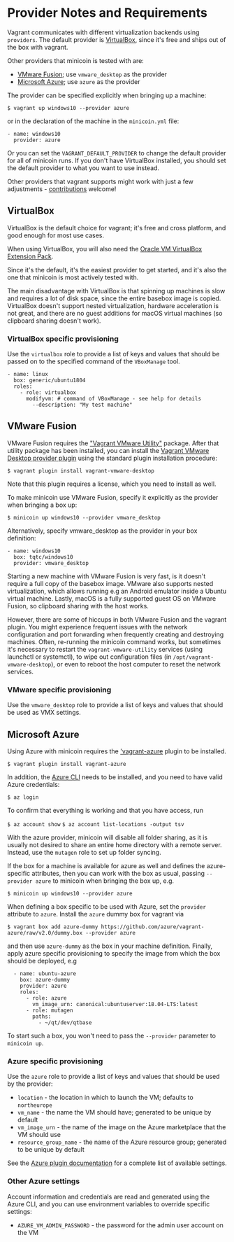 # Provider Notes and Requirements

Vagrant communicates with different virtualization backends using `providers`.
The default provider is [VirtualBox](https://virtualbox.org), since it's free
and ships out of the box with vagrant.

Other providers that minicoin is tested with are:

* [VMware Fusion](https://www.vmware.com/products/fusion.html); use `vmware_desktop`
as the provider
* [Microsoft Azure](https://portal.azure.com); use `azure` as the provider

The provider can be specified explicitly when bringing up a machine:

`$ vagrant up windows10 --provider azure`

or in the declaration of the machine in the `minicoin.yml` file:

```
- name: windows10
  provider: azure
```

Or you can set the `VAGRANT_DEFAULT_PROVIDER` to change the default provider
for all of minicoin runs. If you don't have VirtualBox installed, you should
set the default provider to what you want to use instead.

Other providers that vagrant supports might work with just a few adjustments -
[contributions](contributing.md) welcome!

## VirtualBox

VirtualBox is the default choice for vagrant; it's free and cross platform,
and good enough for most use cases.

When using VirtualBox, you will also need the
[Oracle VM VirtualBox Extension Pack](https://www.virtualbox.org/wiki/Downloads).

Since it's the default, it's the easiest provider to get started, and it's
also the one that minicoin is most actively tested with.

The main disadvantage with VirtualBox is that spinning up machines is slow and
requires a lot of disk space, since the entire basebox image is copied. VirtualBox
doesn't support nested virtualization, hardware acceleration is not great, and
there are no guest additions for macOS virtual machines (so clipboard sharing
doesn't work).


### VirtualBox specific provisioning

Use the `virtualbox` role to provide a list of keys and values that
should be passed on to the specified command of the `VBoxManage` tool.

```
- name: linux
  box: generic/ubuntu1804
  roles:
    - role: virtualbox
      modifyvm: # command of VBoxManage - see help for details
        --description: "My test machine"
```

## VMware Fusion

VMware Fusion requires the ["Vagrant VMware Utility"](https://www.vagrantup.com/vmware/downloads.html)
package. After that utility package has been installed, you can install the
[Vagrant VMware Desktop provider plugin](https://www.vagrantup.com/docs/providers/vmware)
using the standard plugin installation procedure:

`$ vagrant plugin install vagrant-vmware-desktop`

Note that this plugin requires a license, which you need to install as well.

To make minicoin use VMware Fusion, specify it explicitly as the provider when
bringing a box up:

`$ minicoin up windows10 --provider vmware_desktop`

Alternatively, specify vmware_desktop as the provider in your box definition:

```
- name: windows10
  box: tqtc/windows10
  provider: vmware_desktop
```

Starting a new machine with VMware Fusion is very fast, is it doesn't require a full copy
of the basebox image. VMware also supports nested virtualization, which allows running
e.g an Android emulator inside a Ubuntu virtual machine. Lastly, macOS is a fully
supported guest OS on VMware Fusion, so clipboard sharing with the host works.

However, there are some of hiccups in both VMware Fusion and the vagrant plugin. You
might experience frequent issues with the network configuration and port forwarding when
frequently creating and destroying machines. Often, re-running the minicoin command works,
but sometimes it's necessary to restart the `vagrant-vmware-utility` services (using
launchctl or systemctl), to wipe out configuration files (in `/opt/vagrant-vmware-desktop`),
or even to reboot the host computer to reset the network services.

### VMware specific provisioning

Use the `vmware_desktop` role to provide a list of keys and values that
should be used as VMX settings.


## Microsoft Azure

Using Azure with minicoin requires the
['vagrant-azure](https://github.com/Azure/vagrant-azure) plugin to be installed.

`$ vagrant plugin install vagrant-azure`

In addition, the [Azure CLI](https://docs.microsoft.com/en-us/cli/azure/install-azure-cli)
needs to be installed, and you need to have valid Azure credentials:

`$ az login`

To confirm that everything is working and that you have access, run

`$ az account show`
`$ az account list-locations -output tsv`

With the azure provider, minicoin will disable all folder sharing, as it is usually
not desired to share an entire home directory with a remote server. Instead, use
the `mutagen` role to set up folder syncing.

If the box for a machine is available for azure as well and defines the azure-specific
attributes, then you can work with the box as usual, passing `--provider azure` to
minicoin when bringing the box up, e.g.

`$ minicoin up windows10 --provider azure`

When defining a box specific to be used with Azure, set the `provider` attribute to
`azure`. Install the `azure` dummy box for vagrant via

`$ vagrant box add azure-dummy https://github.com/azure/vagrant-azure/raw/v2.0/dummy.box --provider azure`

and then use `azure-dummy` as the box in your machine definition. Finally, apply azure specific
provisioning to specify the image from which the box should be deployed, e.g

```
  - name: ubuntu-azure
    box: azure-dummy
    provider: azure
    roles:
      - role: azure
        vm_image_urn: canonical:ubuntuserver:18.04-LTS:latest
      - role: mutagen
        paths:
          - ~/qt/dev/qtbase
```

To start such a box, you won't need to pass the `--provider` parameter to `minicoin up`.

### Azure specific provisioning

Use the `azure` role to provide a list of keys and values that should be
used by the provider:

* `location` - the location in which to launch the VM; defaults to `northeurope`
* `vm_name` - the name the VM should have; generated to be unique by default
* `vm_image_urn` - the name of the image on the Azure marketplace that the VM should use
* `resource_group_name` - the name of the Azure resource group; generated to be unique by default

See the [Azure plugin documentation](https://github.com/azure/vagrant-azure) for a complete list
of available settings.

### Other Azure settings

Account information and credentials are read and generated using the Azure CLI,
and you can use environment variables to override specific settings:

* `AZURE_VM_ADMIN_PASSWORD` - the password for the admin user account on the VM
